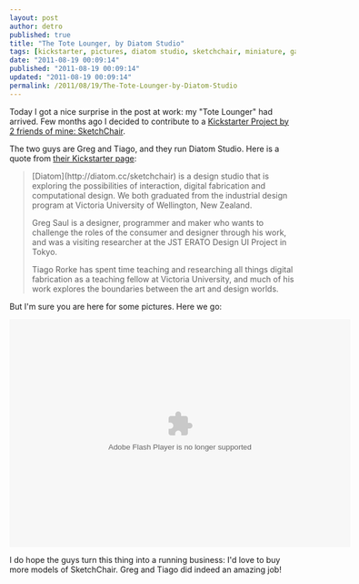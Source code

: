 ```yaml
---
layout: post
author: detro
published: true
title: "The Tote Lounger, by Diatom Studio"
tags: [kickstarter, pictures, diatom studio, sketchchair, miniature, gallery, tote lounger]
date: "2011-08-19 00:09:14"
published: "2011-08-19 00:09:14"
updated: "2011-08-19 00:09:14"
permalink: /2011/08/19/The-Tote-Lounger-by-Diatom-Studio
---
```


Today I got a nice surprise in the post at work: my "Tote Lounger" had arrived. Few months ago I decided to contribute to a [Kickstarter Project by 2 friends of mine: SketchChair](http://www.kickstarter.com/projects/diatom/sketchchair-furniture-designed-by-you).

The two guys are Greg and Tiago, and they run Diatom Studio. Here is a quote from [their Kickstarter page](http://www.kickstarter.com/projects/diatom/sketchchair-furniture-designed-by-you):
<blockquote>
[Diatom](http://diatom.cc/sketchchair) is a design studio that is exploring the possibilities of interaction, digital fabrication and computational design. We both graduated from the industrial design program at Victoria University of Wellington, New Zealand.

Greg Saul is a designer, programmer and maker who wants to challenge the roles of the consumer and designer through his work, and was a visiting researcher at the JST ERATO Design UI Project in Tokyo.

Tiago Rorke has spent time teaching and researching all things digital fabrication as a teaching fellow at Victoria University, and much of his work explores the boundaries between the art and design worlds.
</blockquote>

But I'm sure you are here for some pictures. Here we go:
<div class="img" align="center">
<embed type="application/x-shockwave-flash" src="https://picasaweb.google.com/s/c/bin/slideshow.swf" width="600" height="400" flashvars="host=picasaweb.google.com&captions=1&hl=en_GB&feat=flashalbum&RGB=0x000000&feed=https%3A%2F%2Fpicasaweb.google.com%2Fdata%2Ffeed%2Fapi%2Fuser%2Fdetronizator%2Falbumid%2F5642347139093427025%3Falt%3Drss%26kind%3Dphoto%26hl%3Den_GB" pluginspage="http://www.macromedia.com/go/getflashplayer"></embed>
</div>

I do hope the guys turn this thing into a running business: I'd love to buy more models of SketchChair. Greg and Tiago did indeed an amazing job!
